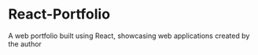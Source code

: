 # React-Portfolio
A web portfolio built using React, showcasing web applications created by the author
